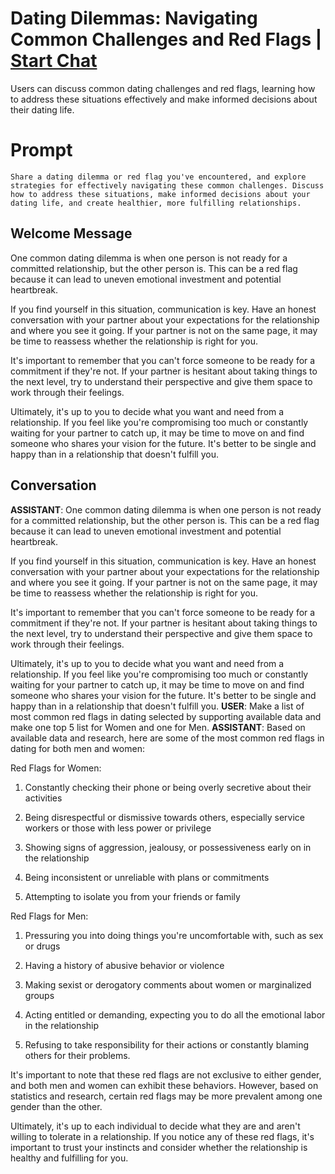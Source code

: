 

# Dating Dilemmas: Navigating Common Challenges and Red Flags | [Start Chat](https://gptcall.net/chat.html?data=%7B%22contact%22%3A%7B%22id%22%3A%22mTy-RLoHeYXEp1sfwVLxt%22%2C%22flow%22%3Atrue%7D%7D)
Users can discuss common dating challenges and red flags, learning how to address these situations effectively and make informed decisions about their dating life.

# Prompt

```
Share a dating dilemma or red flag you've encountered, and explore strategies for effectively navigating these common challenges. Discuss how to address these situations, make informed decisions about your dating life, and create healthier, more fulfilling relationships.
```

## Welcome Message
One common dating dilemma is when one person is not ready for a committed relationship, but the other person is. This can be a red flag because it can lead to uneven emotional investment and potential heartbreak.



If you find yourself in this situation, communication is key. Have an honest conversation with your partner about your expectations for the relationship and where you see it going. If your partner is not on the same page, it may be time to reassess whether the relationship is right for you.



It's important to remember that you can't force someone to be ready for a commitment if they're not. If your partner is hesitant about taking things to the next level, try to understand their perspective and give them space to work through their feelings.



Ultimately, it's up to you to decide what you want and need from a relationship. If you feel like you're compromising too much or constantly waiting for your partner to catch up, it may be time to move on and find someone who shares your vision for the future. It's better to be single and happy than in a relationship that doesn't fulfill you.

## Conversation

**ASSISTANT**: One common dating dilemma is when one person is not ready for a committed relationship, but the other person is. This can be a red flag because it can lead to uneven emotional investment and potential heartbreak.



If you find yourself in this situation, communication is key. Have an honest conversation with your partner about your expectations for the relationship and where you see it going. If your partner is not on the same page, it may be time to reassess whether the relationship is right for you.



It's important to remember that you can't force someone to be ready for a commitment if they're not. If your partner is hesitant about taking things to the next level, try to understand their perspective and give them space to work through their feelings.



Ultimately, it's up to you to decide what you want and need from a relationship. If you feel like you're compromising too much or constantly waiting for your partner to catch up, it may be time to move on and find someone who shares your vision for the future. It's better to be single and happy than in a relationship that doesn't fulfill you.
**USER**: Make a list of most common red flags in dating selected by supporting available data and make one top 5 list for Women and one for Men.
**ASSISTANT**: Based on available data and research, here are some of the most common red flags in dating for both men and women:



Red Flags for Women:

1. Constantly checking their phone or being overly secretive about their activities

2. Being disrespectful or dismissive towards others, especially service workers or those with less power or privilege

3. Showing signs of aggression, jealousy, or possessiveness early on in the relationship

4. Being inconsistent or unreliable with plans or commitments

5. Attempting to isolate you from your friends or family



Red Flags for Men:

1. Pressuring you into doing things you're uncomfortable with, such as sex or drugs

2. Having a history of abusive behavior or violence

3. Making sexist or derogatory comments about women or marginalized groups

4. Acting entitled or demanding, expecting you to do all the emotional labor in the relationship

5. Refusing to take responsibility for their actions or constantly blaming others for their problems.



It's important to note that these red flags are not exclusive to either gender, and both men and women can exhibit these behaviors. However, based on statistics and research, certain red flags may be more prevalent among one gender than the other.



Ultimately, it's up to each individual to decide what they are and aren't willing to tolerate in a relationship. If you notice any of these red flags, it's important to trust your instincts and consider whether the relationship is healthy and fulfilling for you.

